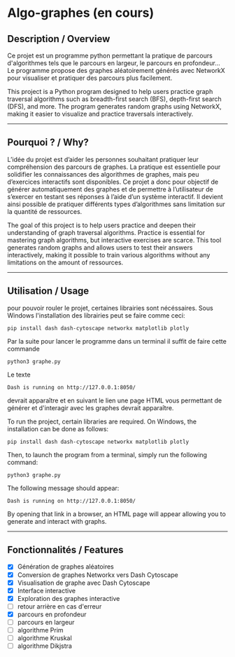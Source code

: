 # Algo-graphes (en cours)


## Description / Overview
Ce projet est un programme python permettant la pratique de parcours d'algorithmes tels que le parcours en largeur, le parcours en profondeur... Le programme propose des graphes aléatoirement générés avec NetworkX pour visualiser et pratiquer des parcours plus facilement.

This project is a Python program designed to help users practice graph traversal algorithms such as breadth-first search (BFS), depth-first search (DFS), and more.
The program generates random graphs using NetworkX, making it easier to visualize and practice traversals interactively.

---

## Pourquoi ? / Why?
L’idée du projet est d’aider les personnes souhaitant pratiquer leur compréhension des parcours de graphes. La pratique est essentielle pour solidifier les connaissances des algorithmes de graphes, mais peu d’exercices interactifs sont disponibles.
Ce projet a donc pour objectif de générer automatiquement des graphes et de permettre à l’utilisateur de s’exercer en testant ses réponses à l’aide d’un système interactif. Il devient ainsi possible de pratiquer différents types d’algorithmes sans limitation sur la quantité de ressources.

The goal of this project is to help users practice and deepen their understanding of graph traversal algorithms. Practice is essential for mastering graph algorithms, but interactive exercises are scarce.
This tool generates random graphs and allows users to test their answers interactively, making it possible to train various algorithms without any limitations on the amount of ressources.

---

## Utilisation / Usage

pour pouvoir rouler le projet, certaines librairies sont nécéssaires. Sous Windows l'installation des librairies peut se faire comme ceci:

```
pip install dash dash-cytoscape networkx matplotlib plotly
```

Par la suite pour lancer le programme dans un terminal il suffit de faire cette commande
``` 
python3 graphe.py
```

Le texte 
```
Dash is running on http://127.0.0.1:8050/
```
devrait apparaître et en suivant le lien une page HTML vous permettant de générer et d'interagir avec les graphes devrait apparaître.


To run the project, certain libraries are required. On Windows, the installation can be done as follows:
```
pip install dash dash-cytoscape networkx matplotlib plotly
```
Then, to launch the program from a terminal, simply run the following command:

```
python3 graphe.py
```
The following message should appear:

```
Dash is running on http://127.0.0.1:8050/
```
By opening that link in a browser, an HTML page will appear allowing you to generate and interact with graphs.

---

## Fonctionnalités / Features
- [x] Génération de graphes aléatoires
- [x] Conversion de graphes Networkx vers Dash Cytoscape
- [x] Visualisation de graphe avec Dash Cytoscape
- [x] Interface interactive
- [x] Exploration des graphes interactive
- [ ] retour arrière en cas d'erreur
- [x] parcours en profondeur
- [ ] parcours en largeur
- [ ] algorithme Prim
- [ ] algorithme Kruskal
- [ ] algorithme Dikjstra
